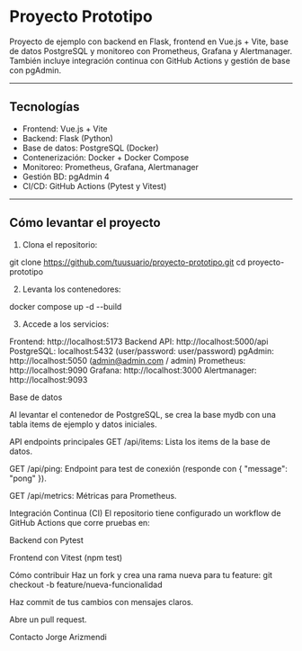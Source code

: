 # Proyecto Prototipo

Proyecto de ejemplo con backend en Flask, frontend en Vue.js + Vite, base de datos PostgreSQL y monitoreo con Prometheus, Grafana y Alertmanager. También incluye integración continua con GitHub Actions y gestión de base con pgAdmin.

---

## Tecnologías

- Frontend: Vue.js + Vite  
- Backend: Flask (Python)  
- Base de datos: PostgreSQL (Docker)  
- Contenerización: Docker + Docker Compose  
- Monitoreo: Prometheus, Grafana, Alertmanager  
- Gestión BD: pgAdmin 4  
- CI/CD: GitHub Actions (Pytest y Vitest)

---

## Cómo levantar el proyecto

1. Clona el repositorio:

git clone https://github.com/tuusuario/proyecto-prototipo.git
cd proyecto-prototipo

2. Levanta los contenedores:

docker compose up -d --build

3. Accede a los servicios:

Frontend: http://localhost:5173
Backend API: http://localhost:5000/api
PostgreSQL: localhost:5432 (user/password: user/password)
pgAdmin: http://localhost:5050 (admin@admin.com / admin)
Prometheus: http://localhost:9090
Grafana: http://localhost:3000
Alertmanager: http://localhost:9093

Base de datos

Al levantar el contenedor de PostgreSQL, se crea la base mydb con una tabla items de ejemplo y datos iniciales.

API endpoints principales
GET /api/items: Lista los items de la base de datos.

GET /api/ping: Endpoint para test de conexión (responde con { "message": "pong" }).

GET /api/metrics: Métricas para Prometheus.

Integración Continua (CI)
El repositorio tiene configurado un workflow de GitHub Actions que corre pruebas en:

Backend con Pytest

Frontend con Vitest (npm test)

Cómo contribuir
Haz un fork y crea una rama nueva para tu feature:
git checkout -b feature/nueva-funcionalidad

Haz commit de tus cambios con mensajes claros.

Abre un pull request.

Contacto
Jorge Arizmendi

